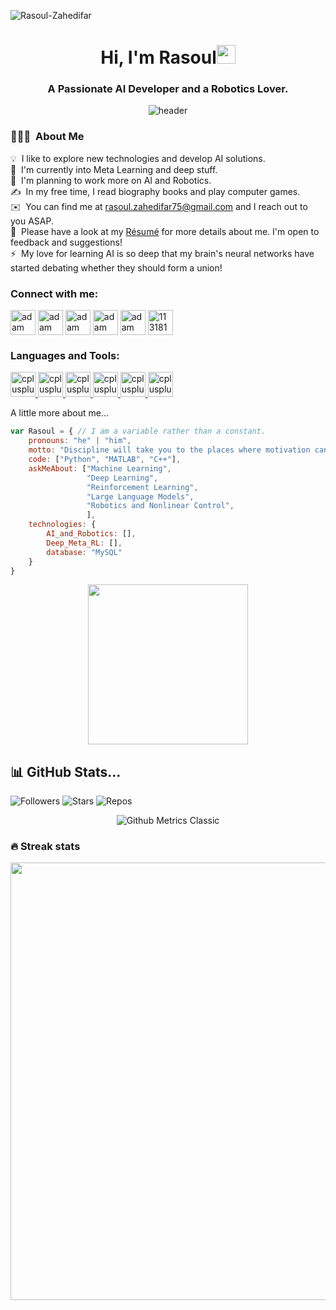 <p align="left"> <img src="https://komarev.com/ghpvc/?username=Rasoul-Zahedifar&label=Profile%20views&color=0e75b6&style=flat" alt="Rasoul-Zahedifar" /> </p>
<h1 align="center">Hi, I'm Rasoul<img width="30px" src="https://raw.githubusercontent.com/iampavangandhi/iampavangandhi/master/gifs/Hi.gif"></h1>
<h3 font-size="20" align="center">A Passionate AI Developer and a Robotics Lover.</h3>

<div align="center">

![header](https://cdn.dribbble.com/users/359830/screenshots/6946934/background-meet-tom_2.gif)

</div>

### 👨🏻‍💻 &nbsp;About Me

💡 &nbsp;I like to explore new technologies and develop AI solutions.\
🌱 &nbsp;I'm currently into Meta Learning and deep stuff.\
🔭 &nbsp;I'm planning to work more on AI and Robotics.\
✍️ &nbsp;In my free time, I read biography books and play computer games.\
✉️ &nbsp;You can find me at rasoul.zahedifar75@gmail.com and I reach out to you ASAP.\
📄 &nbsp;Please have a look at my [Résumé]() for more details about me. I'm open to feedback and suggestions!\
⚡ &nbsp;My love for learning AI is so deep that my brain's neural networks have started debating whether they should form a union!

<h3 align="left">Connect with me:</h3>
<p align="left">
  <a href="https://www.linkedin.com/in/rasoul-zahedifar/?locale=fr_FR" target="blank"><img align="center"
      src="https://raw.githubusercontent.com/rahuldkjain/github-profile-readme-generator/master/src/images/icons/Social/linked-in-alt.svg"
      alt="adam pithewan" height="40" width="40" /></a>
  <a href="https://www.instagram.com/rasoul_zahedifar/" target="blank"><img align="center"
      src="https://raw.githubusercontent.com/rahuldkjain/github-profile-readme-generator/master/src/images/icons/Social/instagram.svg"
      alt="adam pithen wala" height="40" width="40" /></a>
  <a href="https://t.me/Rasoul_Zahedifar" target="blank"><img align="center"
      src="https://commons.wikimedia.org/wiki/File:Telegram_logo.svg#/media/File:Telegram_logo.svg"
      alt="adam pithen wala" height="40" width="40" /></a>
  <a href="https://www.researchgate.net/profile/Rasoul-Zahedifar" target="blank"><img align="center"
      src="https://upload.wikimedia.org/wikipedia/commons/5/5e/ResearchGate_icon_SVG.svg"
      alt="adam pithen wala" height="40" width="40" /></a>
  <a href="https://scholar.google.com/citations?user=ibJMn_YAAAAJ&hl=en" target="blank"><img align="center"
      src="https://upload.wikimedia.org/wikipedia/commons/c/c7/Google_Scholar_logo.svg"
      alt="adam pithen wala" height="40" width="40" /></a>
 <a href="https://orcid.org/0000-0002-7821-0185" target="blank"><img align="center" src="https://commons.wikimedia.org/wiki/File:ORCID_iD.svg" alt="11318161" height="40" width="40" /></a>
<div align="center">
</div>


<h3 align="left">Languages and Tools:</h3>
<p align="left">
  <a href="https://www.python.org/" target="_blank" rel="noreferrer"> <img src="https://upload.wikimedia.org/wikipedia/commons/c/c3/Python-logo-notext.svg" alt="cplusplus" width="40" height="40"/> </a> 
  <a href="https://www.mathworks.com/products/matlab.html" target="_blank" rel="noreferrer"> <img src="https://www.svgrepo.com/show/373830/matlab.svg" alt="cplusplus" width="40" height="40"/> </a>
  <a href="https://git-scm.com/" target="_blank" rel="noreferrer"> <img src="https://upload.wikimedia.org/wikipedia/commons/3/3f/Git_icon.svg" alt="cplusplus" width="40" height="40"/> </a>
  <a href="https://www.docker.com/" target="_blank" rel="noreferrer"> <img src="https://www.svgrepo.com/show/349342/docker.svg" alt="cplusplus" width="40" height="40"/> </a>
  <a href="https://opencv.org/" target="_blank" rel="noreferrer"> <img src="https://github.com/opencv/opencv/wiki/logo/OpenCV_logo_no_text.png" alt="cplusplus" width="40" height="40"/> </a>
  <a href="https://www.langchain.com/" target="_blank" rel="noreferrer"> <img src="https://redandgreen.co.uk/wp-content/uploads/2023/06/langchain_tools.png" alt="cplusplus" width="40" height="40"/> </a>
  </p>


A little more about me...

```javascript
var Rasoul = { // I am a variable rather than a constant.
    pronouns: "he" | "him",
    motto: "Discipline will take you to the places where motivation can't",
    code: ["Python", "MATLAB", "C++"],
    askMeAbout: ["Machine Learning",
                 "Deep Learning",
                 "Reinforcement Learning",
                 "Large Language Models",
                 "Robotics and Nonlinear Control",
                 ],
    technologies: {
        AI_and_Robotics: [],
        Deep_Meta_RL: [],
        database: "MySQL"
    }
}
```

<div align="center">
<img align="center" style="width:16rem; height:auto" src="https://user-images.githubusercontent.com/37551474/113611467-3a567d80-9657-11eb-862b-b07b4f105c6f.gif" />
</div>


## 📊 GitHub Stats...

![Followers](https://img.shields.io/github/followers/AlirezaRafiei9?style=social)
![Stars](https://img.shields.io/github/stars/AlirezaRafiei9?style=social)
![Repos](https://badges.pufler.dev/repos/AlirezaRafiei9)

<div align="center">

![Github Metrics Classic](https://metrics.lecoq.io/AlirezaRafiei9?template=classic)

</div>

</div>

### 🔥 Streak stats

<div align="center">

<img src="http://github-readme-streak-stats.herokuapp.com?user=AlirezaRafiei9&theme=dark" width="700"></img>

</div>
